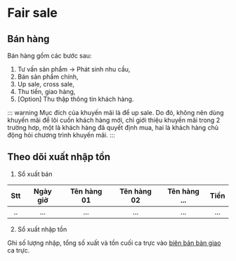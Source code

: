 # Fair sale
## Bán hàng
Bán hàng gồm các bước sau:
1. Tư vấn sản phẩm -> Phát sinh nhu cầu,
2. Bán sản phẩm chính,
3. Up sale, cross sale,
4. Thu tiền, giao hàng,
5. [Option] Thu thập thông tin khách hàng.

::: warning
Mục đích của khuyến mãi là để up sale. Do đó, không nên dùng khuyến mãi để lôi cuốn khách hàng mới, chỉ giới thiệu khuyến mãi trong 2 trường hơp, một là khách hàng đã quyết định mua, hai là khách hàng chủ động hỏi chương trình khuyến mãi.
:::
## Theo dõi xuất nhập tồn
1. Sổ xuất bán

| Stt | Ngày giờ | Tên hàng 01 | Tên hàng 02 | Tên hàng ... | Tiền |
| :---: | :---: | :---: | :---: | :---: | :---: |
| .. | ... | ... |... | ... | ... |

2. Sổ xuất nhập tồn

Ghi số lượng nhập, tổng số xuất và tồn cuối ca trực vào [biên bản bàn giao](https://www.dropbox.com/s/5mhawb57a80x8f0/M%E1%BA%ABu%20giao%20ca%20tr%E1%BB%B1c.docx?dl=0) ca trực.